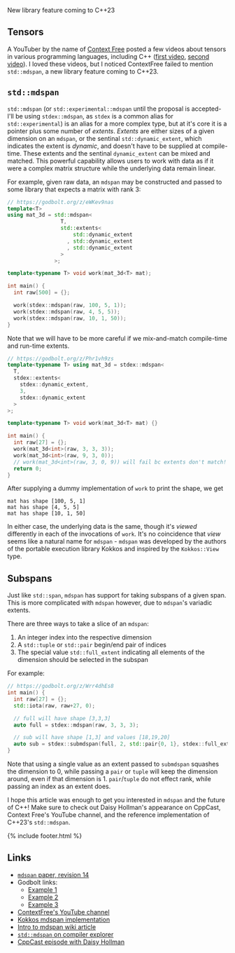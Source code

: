 <!--
layout: post
title: A Look at std::mdspan
permalink: /std-mdspan-tensors
cat: cs
-->

New library feature coming to C++23


## Tensors

A YouTuber by the name of [Context Free](https://www.youtube.com/c/ContextFree/videos) posted a few videos about tensors in various programming languages, including C++ ([first video](https://youtu.be/WbpbEilgQBc), [second video](https://youtu.be/ICxxKeE4GuA)).
I loved these videos, but I noticed ContextFree failed to mention `std::mdspan`, a new library feature coming to C++23.

## `std::mdspan`

`std::mdspan` (or `std::experimental::mdspan` until the proposal is accepted-I'll be using `stdex::mdspan`, as `stdex` is a common alias for `std::experimental`) is an alias for a more complex type, but at it's core it is a pointer plus some number of _extents_.
_Extents_ are either sizes of a given dimension on an `mdspan`, or the sentinal `std::dynamic_extent`, which indicates the extent is _dynamic_, and doesn't have to be supplied at compile-time.
These extents and the sentinal `dynamic_extent` can be mixed and matched.
This powerful capability allows users to work with data as if it were a complex matrix structure while the underlying data remain linear.

For example, given raw data, an `mdspan` may be constructed and passed to some library that expects a matrix with rank 3:
```cpp
// https://godbolt.org/z/eWKev9nas
template<T>
using mat_3d = std::mdspan<
                 T,
                 std::extents<
                     std::dynamic_extent
                   , std::dynamic_extent
                   , std::dynamic_extent
                 >
               >;

template<typename T> void work(mat_3d<T> mat);

int main() {
  int raw[500] = {};

  work(stdex::mdspan(raw, 100, 5, 1));
  work(stdex::mdspan(raw, 4, 5, 5));
  work(stdex::mdspan(raw, 10, 1, 50));
}
```

Note that we will have to be more careful if we mix-and-match compile-time and run-time extents.

```cpp
// https://godbolt.org/z/Phr1vh9zs
template<typename T> using mat_3d = stdex::mdspan<
  T,
  stdex::extents<
    stdex::dynamic_extent,
    3,
    stdex::dynamic_extent
  >
>;

template<typename T> void work(mat_3d<T> mat) {}

int main() {
  int raw[27] = {};
  work(mat_3d<int>(raw, 3, 3, 3));
  work(mat_3d<int>(raw, 9, 3, 0));
  // work(mat_3d<int>(raw, 3, 0, 9)) will fail bc extents don't match!
  return 0;
}
```

After supplying a dummy implementation of `work` to print the shape, we get
```console
mat has shape [100, 5, 1]
mat has shape [4, 5, 5]
mat has shape [10, 1, 50]
```

In either case, the underlying data is the same, though it's _viewed_ differently in each of the invocations of `work`.
It's no coincidence that _view_ seems like a natural name for `mdspan` - `mdspan` was developed by the authors of the portable execution library Kokkos and inspired by the `Kokkos::View` type.

## Subspans

Just like `std::span`, `mdspan` has support for taking subspans of a given span.
This is more complicated with `mdspan` however, due to `mdspan`'s variadic extents.

There are three ways to take a slice of an `mdspan`:

1. An integer index into the respective dimension
1. A `std::tuple` or `std::pair` begin/end pair of indices
1. The special value `std::full_extent` indicating all elements of the dimension should be selected in the subspan

For example:
```cpp
// https://godbolt.org/z/Wrr4dhEs8
int main() {
  int raw[27] = {};
  std::iota(raw, raw+27, 0);

  // full will have shape [3,3,3]
  auto full = stdex::mdspan(raw, 3, 3, 3);

  // sub will have shape [1,3] and values [18,19,20]
  auto sub = stdex::submdspan(full, 2, std::pair{0, 1}, stdex::full_extent);
}
```

Note that using a single value as an extent passed to `submdspan` squashes the dimension to 0, while passing a `pair` or `tuple` will keep the dimension around, even if that dimension is 1.
`pair`/`tuple` do not effect rank, while passing an index as an extent does.

I hope this article was enough to get you interested in `mdspan` and the future of C++!
Make sure to check out Daisy Hollman's appearance on CppCast, Context Free's YouTube channel, and the reference implementation of C++23's `std::mdspan`.

{% include footer.html %}

## Links

* [`mdspan` paper, revision 14](http://www.open-std.org/jtc1/sc22/wg21/docs/papers/2021/p0009r14.html)
* Godbolt links:
    * [Example 1](https://godbolt.org/z/eWKev9nas)
    * [Example 2](https://godbolt.org/z/Phr1vh9zs)
    * [Example 3](https://godbolt.org/z/Wrr4dhEs8)
* [ContextFree's YouTube channel](https://www.youtube.com/c/ContextFree/videos)
* [Kokkos mdspan implementation](https://github.com/kokkos/mdspan)
* [Intro to mdspan wiki article](https://github.com/kokkos/mdspan/wiki/A-Gentle-Introduction-to-mdspan)
* [`std::mdspan` on compiler explorer](https://godbolt.org/z/KMT3G9Ese)
* [CppCast episode with Daisy Hollman](https://cppcast.com/too-cute-mdspan/)
